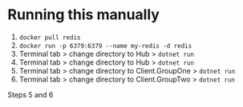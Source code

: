 # Running this manually

1. `docker pull redis`
2. `docker run -p 6379:6379 --name my-redis -d redis`
3. Terminal tab > change directory to Hub > `dotnet run`
4. Terminal tab > change directory to Hub > `dotnet run`
5. Terminal tab > change directory to Client.GroupOne > `dotnet run`
6. Terminal tab > change directory to Client.GroupTwo > `dotnet run`

Steps 5 and 6